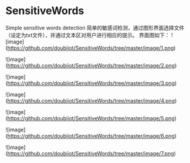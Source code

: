 # SensitiveWords
Simple sensitive words detection
简单的敏感词检测，通过图形界面选择文件（设定为txt文件），并通过文本区对用户进行相应的提示。
界面图如下：
![image] (https://github.com/doubiiot/SensitiveWords/tree/master/image/1.png)

![image] (https://github.com/doubiiot/SensitiveWords/tree/master/image/2.png)

![image] (https://github.com/doubiiot/SensitiveWords/tree/master/image/3.png)

![image] (https://github.com/doubiiot/SensitiveWords/tree/master/image/4.png)

![image] (https://github.com/doubiiot/SensitiveWords/tree/master/image/5.png)

![image] (https://github.com/doubiiot/SensitiveWords/tree/master/image/6.png)

![image] (https://github.com/doubiiot/SensitiveWords/tree/master/image/7.png)

